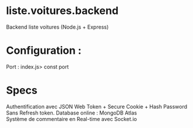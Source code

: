 # liste.voitures.backend
 Backend liste voitures (Node.js + Express)

# Configuration : 
Port : index.js> const port

# Specs
Authentification avec JSON Web Token + Secure Cookie + Hash Password 
Sans Refresh token.
Database online : MongoDB Atlas <br/>
Système de commentaire en Real-time avec Socket.io <br/> 